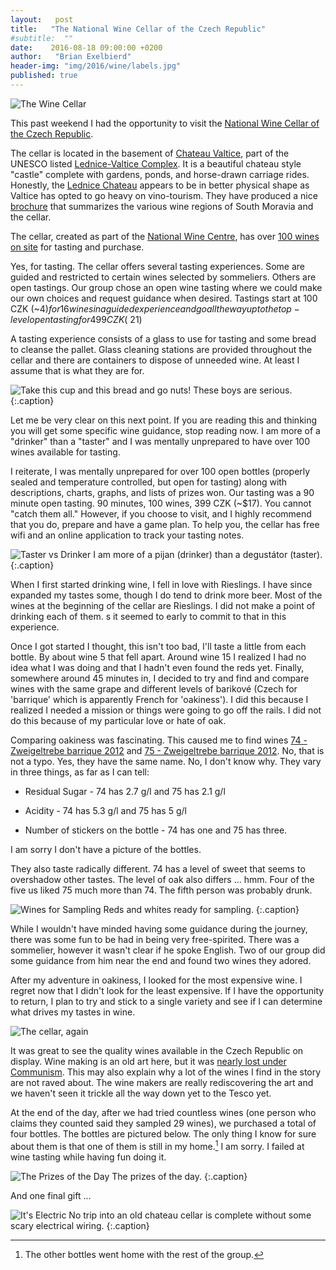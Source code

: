 ```yaml
---
layout:   post
title:   "The National Wine Cellar of the Czech Republic"
#subtitle:  ""
date:    2016-08-18 09:00:00 +0200
author:   "Brian Exelbierd"
header-img: "img/2016/wine/labels.jpg"
published: true
---
```


![The Wine Cellar](/img/2016/wine/cellar.jpg)

This past weekend I had the opportunity to
visit the [National Wine Cellar of the Czech
Republic](http://www.vinarskecentrum.cz/en/salon-vin/salon-vin-ceske-republiky/).

The cellar is located in the basement of [Chateau
Valtice](http://www.czechtourism.com/c/valtice-chateau/),
part of the UNESCO listed [Lednice-Valtice
Complex](http://www.czechtourism.com/c/lednice-valtice-area-unesco/).
It is a beautiful chateau style "castle" complete with gardens,
ponds, and horse-drawn carriage rides.  Honestly, the [Lednice
Chateau](http://www.czechtourism.com/c/lednice-chateau/)
appears to be in better physical shape as Valtice has
opted to go heavy on vino-tourism.  They have produced a nice
[brochure](http://www.vinarskecentrum.cz/download/nvc-brozura-salon-vin-150x150mm_en-aktualizace%202016.pdf)
that summarizes the various wine regions of South Moravia and the cellar.

The cellar, created as part of the [National Wine
Centre](http://www.vinarskecentrum.cz/en/), has over [100 wines on
site](http://www.vinarskecentrum.cz/en/salon-vin/vina-v-salonu/) for
tasting and purchase.

Yes, for tasting.  The cellar offers several tasting experiences.  Some
are guided and restricted to certain wines selected by sommeliers. Others
are open tastings.  Our group chose an open wine tasting where we could
make our own choices and request guidance when desired.  Tastings start
at 100 CZK (~$4) for 16 wines in a guided experience and go all the way
up to the top-level open tasting for 499 CZK (~$21)

A tasting experience consists of a glass to use for tasting and some bread
to cleanse the pallet.  Glass cleaning stations are provided throughout
the cellar and there are containers to dispose of unneeded wine.
At least I assume that is what they are for.

![Take this cup and this bread and go
nuts!](/img/2016/wine/bread-glass.jpg) These boys are serious.
{:.caption}

Let me be very clear on this next point.  If you are reading this and
thinking you will get some specific wine guidance, stop reading now.
I am more of a "drinker" than a "taster" and I was mentally unprepared
to have over 100 wines available for tasting.

I reiterate, I was mentally unprepared for over 100 open bottles
(properly sealed and temperature controlled, but open for tasting)
along with descriptions, charts, graphs, and lists of prizes won.
Our tasting was a 90 minute open tasting.  90 minutes, 100 wines, 399
CZK (~$17).  You cannot "catch them all."  However, if you choose to
visit, and I highly recommend that you do, prepare and have a game plan.
To help you, the cellar has free wifi and an online application to track
your tasting notes.

![Taster vs Drinker](/img/2016/wine/taster-drinker.jpg)
I am more of a pijan (drinker) than a degustátor (taster).
{:.caption}

When I first started drinking wine, I fell in love with Rieslings.
I have since expanded my tastes some, though I do tend to drink more
beer.  Most of the wines at the beginning of the cellar are Rieslings.
I did not make a point of drinking each of them. s it seemed to early
to commit to that in this experience.

Once I got started I thought, this isn't too bad, I'll taste a little from
each bottle.  By about wine 5 that fell apart.  Around wine 15 I realized
I had no idea what I was doing and that I hadn't even found the reds yet.
Finally, somewhere around 45 minutes in, I decided to try and find and
compare wines with the same grape and different levels of barikové
(Czech for 'barrique' which is apparently French for 'oakiness').
I did this because I realized I needed a mission or things were going
to go off the rails.  I did not do this because of my particular love
or hate of oak.

Comparing oakiness was fascinating.  This
caused me to find wines [74 - Zweigeltrebe barrique
2012](http://www.vinarskecentrum.cz/en/salon-vin/vina-v-salonu/?idV=6074)
and [75 - Zweigeltrebe barrique
2012](http://www.vinarskecentrum.cz/en/salon-vin/vina-v-salonu/?idV=6075).
No, that is not a typo.  Yes, they have the same name.  No, I don't
know why.  They vary in three things, as far as I can tell:

- Residual Sugar - 74 has 2.7 g/l and 75 has 2.1 g/l

- Acidity - 74 has 5.3 g/l and 75 has 5 g/l

- Number of stickers on the bottle - 74 has one and 75 has three.

I am sorry I don't have a picture of the bottles.

They also taste radically different.  74 has a level of sweet that seems
to overshadow other tastes.  The level of oak also differs ... hmm.
Four of the five us liked 75 much more than 74.  The fifth person was
probably drunk.

![Wines for Sampling](/img/2016/wine/wines.jpg)
Reds and whites ready for sampling.
{:.caption}

While I wouldn't have minded having some guidance during the journey,
there was some fun to be had in being very free-spirited.  There was a
sommelier, however it wasn't clear if he spoke English.  Two of our group
did some guidance from him near the end and found two wines they adored.

After my adventure in oakiness, I looked for the most expensive wine.
I regret now that I didn't look for the least expensive.  If I have the
opportunity to return, I plan to try and stick to a single variety and
see if I can determine what drives my tastes in wine.

![The cellar, again](/img/2016/wine/cellar-2.jpg)

It was great to see the quality wines available in the Czech Republic
on display.  Wine making is an old art here, but it was [nearly lost under
Communism](http://mobile.nytimes.com/2016/08/16/world/europe/czech-wine-moravia.html?_r=0).
This may also explain why a lot of the wines I find in the story are
not raved about.  The wine makers are really rediscovering the
art and we haven't seen it trickle all the way down yet to the Tesco yet.

At the end of the day, after we had tried countless wines (one person
who claims they counted said they sampled 29 wines), we purchased a total
of four bottles.  The bottles are pictured below.  The only thing I know
for sure about them is that one of them is still in my home.[^0]  I am sorry.
I failed at wine tasting while having fun doing it.

![The Prizes of the Day](/img/2016/wine/4-wines.jpg)
The prizes of the day.
{:.caption}

And one final gift ...

![It's Electric](/img/2016/wine/electric.jpg)
No trip into an old chateau cellar is complete without some scary
electrical wiring.  {:.caption}

[^0]: The other bottles went home with the rest of the group.
